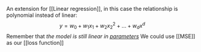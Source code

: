 An extension for [[Linear regression]], in this case the relationship is polynomial instead of linear:
$$
y=w_{0}+w_{1}x_{1}+w_{2}x_{2}^{2}+\dots+w_{d}x^{d}
$$
Remember that *the model is still linear in <u>parameters</u>*
We could use [[MSE]] as our [[loss function]]